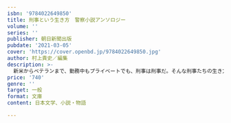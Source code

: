 ```yaml
---
isbn: '9784022649850'
title: 刑事という生き方　警察小説アンソロジー
volume: ''
series: ''
publisher: 朝日新聞出版
pubdate: '2021-03-05'
cover: 'https://cover.openbd.jp/9784022649850.jpg'
author: 村上貴史／編集
description: >-
  新米からベテランまで、勤務中もプライベートでも、刑事は刑事だ。そんな刑事たちの生き方を描いた傑作短編を収録。収録作：米澤穂信「夜警」／呉勝浩「沈黙の終着駅」／麻見和史「沈黙のブラックボックス」／黒川博行「飛び降りた男」／長岡弘樹「文字盤」／深町秋生「野良犬たちの嗜み」
price: '740'
genre: ''
target: 一般
format: 文庫
content: 日本文学、小説・物語

---
```

